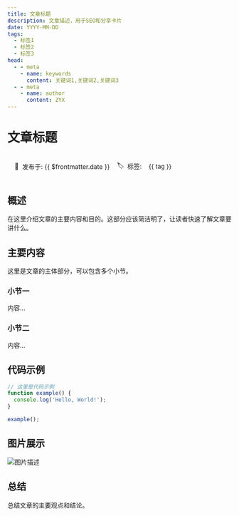 ```yaml
---
title: 文章标题
description: 文章描述，用于SEO和分享卡片
date: YYYY-MM-DD
tags:
  - 标签1
  - 标签2
  - 标签3
head:
  - - meta
    - name: keywords
      content: 关键词1,关键词2,关键词3
  - - meta
    - name: author
      content: ZYX
---
```


# 文章标题

<div class="article-meta">
  <div class="meta-item">
    <span class="meta-icon">📅</span>
    <span class="meta-text">发布于: {{ $frontmatter.date }}</span>
  </div>
  <div class="meta-item">
    <span class="meta-icon">🏷️</span>
    <span class="meta-text">
      标签: 
      <span 
        v-for="tag in $frontmatter.tags" 
        :key="tag" 
        class="article-tag"
      >{{ tag }}</span>
    </span>
  </div>
</div>

## 概述

在这里介绍文章的主要内容和目的。这部分应该简洁明了，让读者快速了解文章要讲什么。

## 主要内容

这里是文章的主体部分，可以包含多个小节。

### 小节一

内容...

### 小节二

内容...

## 代码示例

```js
// 这里是代码示例
function example() {
  console.log('Hello, World!');
}

example();
```

## 图片展示

![图片描述](/path/to/image.jpg)

## 总结

总结文章的主要观点和结论。

<style scoped>
.article-meta {
  display: flex;
  flex-wrap: wrap;
  gap: 1rem;
  margin-bottom: 2rem;
  padding: 1rem;
  border-radius: 8px;
  background-color: var(--vp-c-bg-soft);
}

.meta-item {
  display: flex;
  align-items: center;
}

.meta-icon {
  margin-right: 0.5rem;
}

.article-tag {
  display: inline-block;
  padding: 0.2rem 0.5rem;
  margin: 0 0.25rem;
  border-radius: 4px;
  font-size: 0.85rem;
  background-color: var(--vp-c-brand-dimm);
  color: var(--vp-c-brand-dark);
}
</style> 